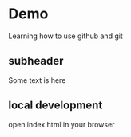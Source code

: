 # Demo

Learning how to use github and git

## subheader

Some text is here

## local development

open index.html in your browser